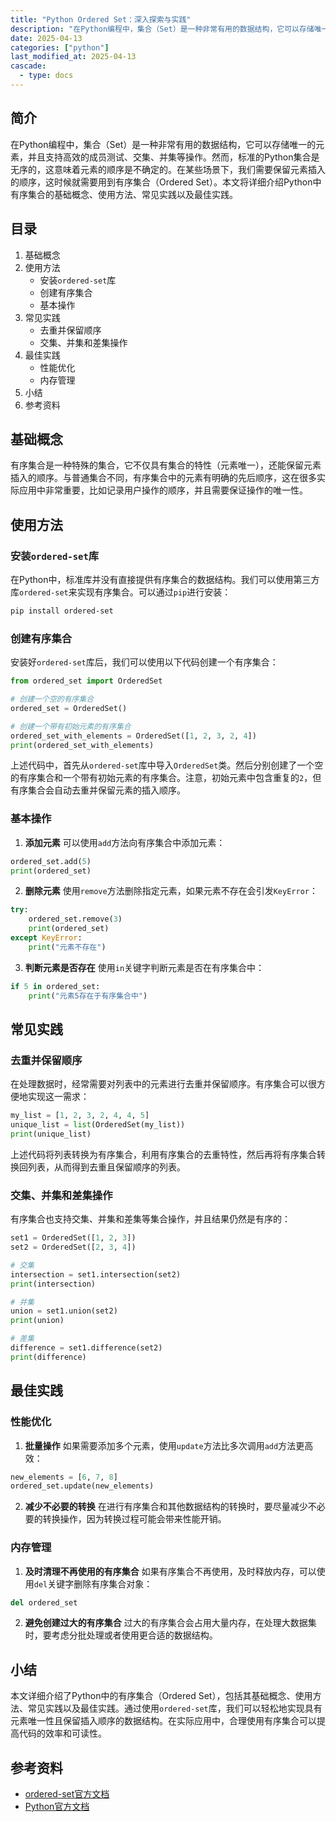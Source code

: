 ```yaml
---
title: "Python Ordered Set：深入探索与实践"
description: "在Python编程中，集合（Set）是一种非常有用的数据结构，它可以存储唯一的元素，并且支持高效的成员测试、交集、并集等操作。然而，标准的Python集合是无序的，这意味着元素的顺序是不确定的。在某些场景下，我们需要保留元素插入的顺序，这时候就需要用到有序集合（Ordered Set）。本文将详细介绍Python中有序集合的基础概念、使用方法、常见实践以及最佳实践。"
date: 2025-04-13
categories: ["python"]
last_modified_at: 2025-04-13
cascade:
  - type: docs
---
```



## 简介
在Python编程中，集合（Set）是一种非常有用的数据结构，它可以存储唯一的元素，并且支持高效的成员测试、交集、并集等操作。然而，标准的Python集合是无序的，这意味着元素的顺序是不确定的。在某些场景下，我们需要保留元素插入的顺序，这时候就需要用到有序集合（Ordered Set）。本文将详细介绍Python中有序集合的基础概念、使用方法、常见实践以及最佳实践。

<!-- more -->
## 目录
1. 基础概念
2. 使用方法
    - 安装`ordered-set`库
    - 创建有序集合
    - 基本操作
3. 常见实践
    - 去重并保留顺序
    - 交集、并集和差集操作
4. 最佳实践
    - 性能优化
    - 内存管理
5. 小结
6. 参考资料

## 基础概念
有序集合是一种特殊的集合，它不仅具有集合的特性（元素唯一），还能保留元素插入的顺序。与普通集合不同，有序集合中的元素有明确的先后顺序，这在很多实际应用中非常重要，比如记录用户操作的顺序，并且需要保证操作的唯一性。

## 使用方法
### 安装`ordered-set`库
在Python中，标准库并没有直接提供有序集合的数据结构。我们可以使用第三方库`ordered-set`来实现有序集合。可以通过`pip`进行安装：
```bash
pip install ordered-set
```

### 创建有序集合
安装好`ordered-set`库后，我们可以使用以下代码创建一个有序集合：
```python
from ordered_set import OrderedSet

# 创建一个空的有序集合
ordered_set = OrderedSet()

# 创建一个带有初始元素的有序集合
ordered_set_with_elements = OrderedSet([1, 2, 3, 2, 4])
print(ordered_set_with_elements)  
```
上述代码中，首先从`ordered-set`库中导入`OrderedSet`类。然后分别创建了一个空的有序集合和一个带有初始元素的有序集合。注意，初始元素中包含重复的`2`，但有序集合会自动去重并保留元素的插入顺序。

### 基本操作
1. **添加元素**
可以使用`add`方法向有序集合中添加元素：
```python
ordered_set.add(5)
print(ordered_set)  
```
2. **删除元素**
使用`remove`方法删除指定元素，如果元素不存在会引发`KeyError`：
```python
try:
    ordered_set.remove(3)
    print(ordered_set)  
except KeyError:
    print("元素不存在")
```
3. **判断元素是否存在**
使用`in`关键字判断元素是否在有序集合中：
```python
if 5 in ordered_set:
    print("元素5存在于有序集合中")
```

## 常见实践
### 去重并保留顺序
在处理数据时，经常需要对列表中的元素进行去重并保留顺序。有序集合可以很方便地实现这一需求：
```python
my_list = [1, 2, 3, 2, 4, 4, 5]
unique_list = list(OrderedSet(my_list))
print(unique_list)  
```
上述代码将列表转换为有序集合，利用有序集合的去重特性，然后再将有序集合转换回列表，从而得到去重且保留顺序的列表。

### 交集、并集和差集操作
有序集合也支持交集、并集和差集等集合操作，并且结果仍然是有序的：
```python
set1 = OrderedSet([1, 2, 3])
set2 = OrderedSet([2, 3, 4])

# 交集
intersection = set1.intersection(set2)
print(intersection)  

# 并集
union = set1.union(set2)
print(union)  

# 差集
difference = set1.difference(set2)
print(difference)  
```

## 最佳实践
### 性能优化
1. **批量操作**
如果需要添加多个元素，使用`update`方法比多次调用`add`方法更高效：
```python
new_elements = [6, 7, 8]
ordered_set.update(new_elements)
```
2. **减少不必要的转换**
在进行有序集合和其他数据结构的转换时，要尽量减少不必要的转换操作，因为转换过程可能会带来性能开销。

### 内存管理
1. **及时清理不再使用的有序集合**
如果有序集合不再使用，及时释放内存，可以使用`del`关键字删除有序集合对象：
```python
del ordered_set
```
2. **避免创建过大的有序集合**
过大的有序集合会占用大量内存，在处理大数据集时，要考虑分批处理或者使用更合适的数据结构。

## 小结
本文详细介绍了Python中的有序集合（Ordered Set），包括其基础概念、使用方法、常见实践以及最佳实践。通过使用`ordered-set`库，我们可以轻松地实现具有元素唯一性且保留插入顺序的数据结构。在实际应用中，合理使用有序集合可以提高代码的效率和可读性。

## 参考资料
- [ordered-set官方文档](https://pypi.org/project/ordered-set/)
- [Python官方文档](https://docs.python.org/3/)